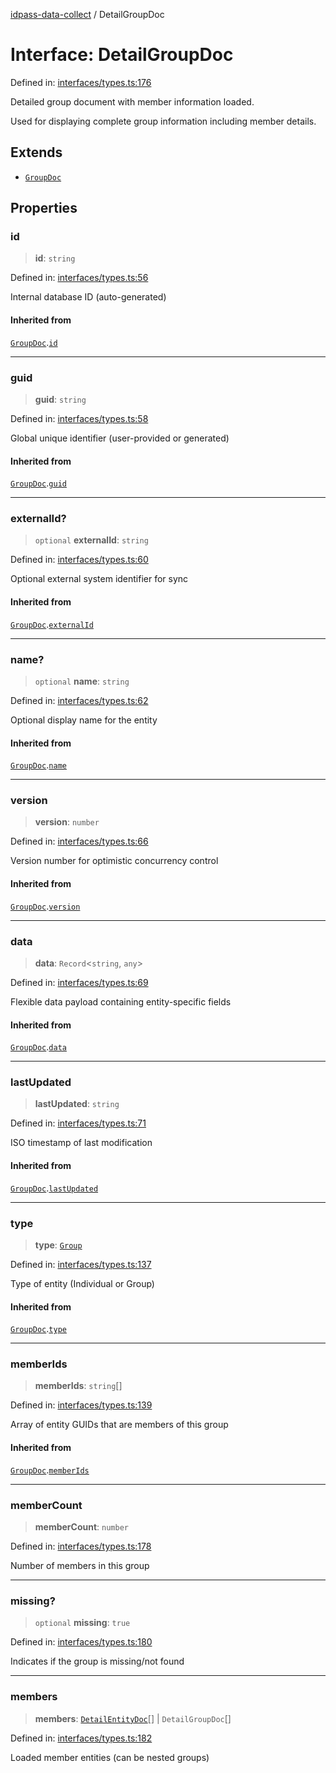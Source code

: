 [idpass-data-collect](../index.md) / DetailGroupDoc

# Interface: DetailGroupDoc

Defined in: [interfaces/types.ts:176](https://github.com/idpass/idpass-data-collect/blob/main/packages/datacollect/src/interfaces/types.ts#L176)

Detailed group document with member information loaded.

Used for displaying complete group information including member details.

## Extends

- [`GroupDoc`](GroupDoc.md)

## Properties

### id

> **id**: `string`

Defined in: [interfaces/types.ts:56](https://github.com/idpass/idpass-data-collect/blob/main/packages/datacollect/src/interfaces/types.ts#L56)

Internal database ID (auto-generated)

#### Inherited from

[`GroupDoc`](GroupDoc.md).[`id`](GroupDoc.md#id)

***

### guid

> **guid**: `string`

Defined in: [interfaces/types.ts:58](https://github.com/idpass/idpass-data-collect/blob/main/packages/datacollect/src/interfaces/types.ts#L58)

Global unique identifier (user-provided or generated)

#### Inherited from

[`GroupDoc`](GroupDoc.md).[`guid`](GroupDoc.md#guid)

***

### externalId?

> `optional` **externalId**: `string`

Defined in: [interfaces/types.ts:60](https://github.com/idpass/idpass-data-collect/blob/main/packages/datacollect/src/interfaces/types.ts#L60)

Optional external system identifier for sync

#### Inherited from

[`GroupDoc`](GroupDoc.md).[`externalId`](GroupDoc.md#externalid)

***

### name?

> `optional` **name**: `string`

Defined in: [interfaces/types.ts:62](https://github.com/idpass/idpass-data-collect/blob/main/packages/datacollect/src/interfaces/types.ts#L62)

Optional display name for the entity

#### Inherited from

[`GroupDoc`](GroupDoc.md).[`name`](GroupDoc.md#name)

***

### version

> **version**: `number`

Defined in: [interfaces/types.ts:66](https://github.com/idpass/idpass-data-collect/blob/main/packages/datacollect/src/interfaces/types.ts#L66)

Version number for optimistic concurrency control

#### Inherited from

[`GroupDoc`](GroupDoc.md).[`version`](GroupDoc.md#version)

***

### data

> **data**: `Record`\<`string`, `any`\>

Defined in: [interfaces/types.ts:69](https://github.com/idpass/idpass-data-collect/blob/main/packages/datacollect/src/interfaces/types.ts#L69)

Flexible data payload containing entity-specific fields

#### Inherited from

[`GroupDoc`](GroupDoc.md).[`data`](GroupDoc.md#data)

***

### lastUpdated

> **lastUpdated**: `string`

Defined in: [interfaces/types.ts:71](https://github.com/idpass/idpass-data-collect/blob/main/packages/datacollect/src/interfaces/types.ts#L71)

ISO timestamp of last modification

#### Inherited from

[`GroupDoc`](GroupDoc.md).[`lastUpdated`](GroupDoc.md#lastupdated)

***

### type

> **type**: [`Group`](../enumerations/EntityType.md#group)

Defined in: [interfaces/types.ts:137](https://github.com/idpass/idpass-data-collect/blob/main/packages/datacollect/src/interfaces/types.ts#L137)

Type of entity (Individual or Group)

#### Inherited from

[`GroupDoc`](GroupDoc.md).[`type`](GroupDoc.md#type)

***

### memberIds

> **memberIds**: `string`[]

Defined in: [interfaces/types.ts:139](https://github.com/idpass/idpass-data-collect/blob/main/packages/datacollect/src/interfaces/types.ts#L139)

Array of entity GUIDs that are members of this group

#### Inherited from

[`GroupDoc`](GroupDoc.md).[`memberIds`](GroupDoc.md#memberids)

***

### memberCount

> **memberCount**: `number`

Defined in: [interfaces/types.ts:178](https://github.com/idpass/idpass-data-collect/blob/main/packages/datacollect/src/interfaces/types.ts#L178)

Number of members in this group

***

### missing?

> `optional` **missing**: `true`

Defined in: [interfaces/types.ts:180](https://github.com/idpass/idpass-data-collect/blob/main/packages/datacollect/src/interfaces/types.ts#L180)

Indicates if the group is missing/not found

***

### members

> **members**: [`DetailEntityDoc`](DetailEntityDoc.md)[] \| `DetailGroupDoc`[]

Defined in: [interfaces/types.ts:182](https://github.com/idpass/idpass-data-collect/blob/main/packages/datacollect/src/interfaces/types.ts#L182)

Loaded member entities (can be nested groups)
